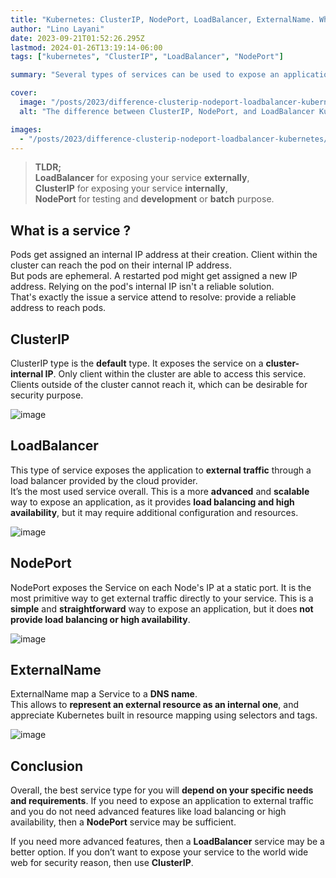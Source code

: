 ```yaml
---
title: "Kubernetes: ClusterIP, NodePort, LoadBalancer, ExternalName. What's the difference ?"
author: "Lino Layani"
date: 2023-09-21T01:52:26.295Z
lastmod: 2024-01-26T13:19:14-06:00
tags: ["kubernetes", "ClusterIP", "LoadBalancer", "NodePort"]

summary: "Several types of services can be used to expose an application outside the cluster. Choose wisely."

cover:
  image: "/posts/2023/difference-clusterip-nodeport-loadbalancer-kubernetes/images/1.jpg"
  alt: "The difference between ClusterIP, NodePort, and LoadBalancer Kubernetes services"

images:
  - "/posts/2023/difference-clusterip-nodeport-loadbalancer-kubernetes/images/1.png"
---
```


> **TLDR;**  
> **LoadBalancer** for exposing your service **externally**,  
> **ClusterIP** for exposing your service **internally**,  
> **NodePort** for testing and **development** or **batch** purpose.

## What is a service ?

Pods get assigned an internal IP address at their creation. Client within the cluster can reach the pod on their internal IP address.  
But pods are ephemeral. A restarted pod might get assigned a new IP address. Relying on the pod's internal IP isn't a reliable solution.  
That's exactly the issue a service attend to resolve: provide a reliable address to reach pods.

## ClusterIP

ClusterIP type is the **default** type. It exposes the service on a **cluster-internal IP**. Only client within the cluster are able to access this service. Clients outside of the cluster cannot reach it, which can be desirable for security purpose.

![image](./images/clusterip.png#center)

## LoadBalancer

This type of service exposes the application to **external traffic** through a load balancer provided by the cloud provider.  
It’s the most used service overall. This is a more **advanced** and **scalable** way to expose an application, as it provides **load balancing and high availability**, but it may require additional configuration and resources.

![image](./images/loadbalancer.png#center)

## NodePort

NodePort exposes the Service on each Node's IP at a static port. It is the most primitive way to get external traffic directly to your service. This is a **simple** and **straightforward** way to expose an application, but it does **not provide load balancing or high availability**.

![image](./images/nodeport.png#center)

## ExternalName

ExternalName map a Service to a **DNS name**.  
This allows to **represent an external resource as an internal one**, and appreciate Kubernetes built in resource mapping using selectors and tags.

![image](./images/externalname.png#center)

## Conclusion

Overall, the best service type for you will **depend on your specific needs and requirements**. If you need to expose an application to external traffic and you do not need advanced features like load balancing or high availability, then a **NodePort** service may be sufficient.

If you need more advanced features, then a **LoadBalancer** service may be a better option. If you don’t want to expose your service to the world wide web for security reason, then use **ClusterIP**.
